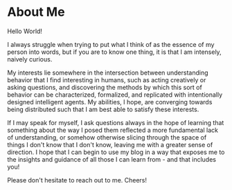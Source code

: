 # About Me

Hello World!

I always struggle when trying to put what I think of as the essence of my person into words, but if you are to know one thing, it is that I am intensely, naively curious.

My interests lie somewhere in the intersection between understanding behavior that I find interesting in humans, such as acting creatively or asking questions, and discovering the methods by which this sort of behavior can be characterized, formalized, and replicated with intentionally designed intelligent agents. My abilities, I hope, are converging towards being distributed such that I am best able to satisfy these interests.

If I may speak for myself, I ask questions always in the hope of learning that something about the way I posed them reflected a more fundamental lack of understanding, or somehow otherwise slicing through the space of things I don't know that I don't know, leaving me with a greater sense of direction. I hope that I can begin to use my blog in a way that exposes me to the insights and guidance of all those I can learn from - and that includes you!

Please don't hesitate to reach out to me. Cheers!